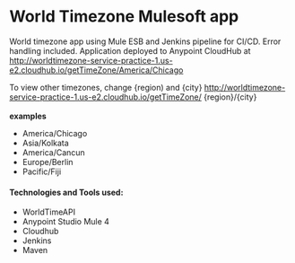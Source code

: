 # **World Timezone Mulesoft app**

World timezone app using Mule ESB and Jenkins pipeline for CI/CD. Error handling included. 
Application deployed to Anypoint CloudHub at http://worldtimezone-service-practice-1.us-e2.cloudhub.io/getTimeZone/America/Chicago

To view other timezones, change {region) and {city} http://worldtimezone-service-practice-1.us-e2.cloudhub.io/getTimeZone/ {region}/{city}
<br>
<br>
**examples**
* America/Chicago
* Asia/Kolkata
* America/Cancun
* Europe/Berlin
* Pacific/Fiji 

#### Technologies and Tools used: ####
* WorldTimeAPI 
* Anypoint Studio Mule 4
* Cloudhub
* Jenkins 
* Maven 
